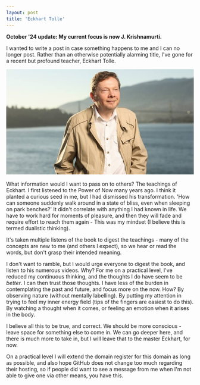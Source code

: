 ```yaml
---
layout: post
title: 'Eckhart Tolle'
---
```


**October '24 update: My current focus is now J. Krishnamurti.**

I wanted to write a post in case something happens to me and I can no longer post. Rather than an otherwise potentially alarming title, I've gone for a recent but profound teacher, Eckhart Tolle.

<p style="text-align: center">
	<img src="/assets/eckhart.jpg" alt="Eckhart Tolle">
</p>

What information would I want to pass on to others? The teachings of Eckhart. I first listened to the Power of Now many years ago. I think it planted a curious seed in me, but I had dismissed his transformation. 'How can someone suddenly walk around in a state of bliss, even when sleeping on park benches?' It didn't correlate with anything I had known in life. We have to work hard for moments of pleasure, and then they will fade and require effort to reach them again - This was my mindset (I believe this is termed dualistic thinking).

It's taken multiple listens of the book to digest the teachings - many of the concepts are new to me (and others I expect), so we hear or read the words, but don't grasp their intended meaning.

I don't want to ramble, but I would urge everyone to digest the book, and listen to his numerous videos. Why? For me on a practical level, I've reduced my continuous thinking, and the thoughts I do have seem to be _better_. I can then trust those thoughts. I have less of the burden in contemplating the past and future, and focus more on the now. How? By observing nature (without mentally labelling). By putting my attention in trying to feel my inner energy field (tips of the fingers are easiest to do this). By watching a thought when it comes, or feeling an emotion when it arises in the body.

I believe all this to be true, and correct. We should be more conscious - leave space for something else to come in. We can go deeper here, and there is much more to take in, but I will leave that to the master Eckhart, for now.

On a practical level I will extend the domain register for this domain as long as possible, and also hope GitHub does not change too much regarding their hosting, so if people did want to see a message from me when I'm not able to give one via other means, you have this.
